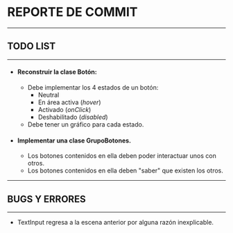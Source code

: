 # REPORTE DE COMMIT
---
## TODO LIST
---
+ #### Reconstruir la clase Botón:
    + Debe implementar los 4 estados de un botón:
        + Neutral
        + En área activa (_hover_)
        + Activado (_onClick_)
        + Deshabilitado (_disabled_)
    + Debe tener un gráfico para cada estado.
+ #### Implementar una clase GrupoBotones.
    + Los botones contenidos en ella deben poder interactuar unos con otros.
    + Los botones contenidos en ella deben "saber" que existen los otros.


---
## BUGS Y ERRORES
---
+ TextInput regresa a la escena anterior por alguna razón inexplicable.